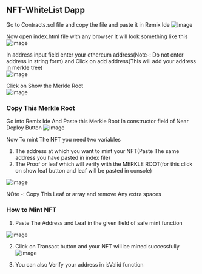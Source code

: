 ## NFT-WhiteList Dapp
Go to Contracts.sol file and copy the file and paste it in Remix Ide
![image](https://user-images.githubusercontent.com/91150257/192331136-37914dc4-d3c4-46f9-afc1-f1ec9c8e4e76.png)

Now open index.html file with any browser It will look something like this
![image](https://user-images.githubusercontent.com/91150257/192331388-773afa20-f1ce-4b83-9cbc-c1f9dc7a8d96.png)

In address input field enter your ethereum address(Note-: Do not enter address in string form)
and Click on add address(This will add your address in merkle tree) <br/>
![image](https://user-images.githubusercontent.com/91150257/192331883-900fc02f-d2da-4e47-85ac-c764be42fe54.png)


Click on Show the Merkle Root <br/>
![image](https://user-images.githubusercontent.com/91150257/192332841-277f5e7d-55d8-46e1-a42a-82089b14d215.png)



### Copy This Merkle Root 
Go into Remix Ide 
And Paste this Merkle Root In constructor field of Near Deploy Button
![image](https://user-images.githubusercontent.com/91150257/192333128-72ea5fcc-4516-4292-ab48-b69d38659096.png)


Now To mint The NFT 
you need two variables 
1. The address at which you want to mint your NFT(Paste The same address you have pasted in index file)
2. The Proof or leaf which will verify with the MERKLE ROOT(for this click on show leaf button and leaf will be pasted in console)

![image](https://user-images.githubusercontent.com/91150257/192334352-4f8175d9-7ad7-4fab-87c7-5ac08c3224db.png)

NOte -: Copy This Leaf or array and remove Any extra spaces


### How to Mint NFT

1. Paste The Address and Leaf in the given field of safe mint function 

![image](https://user-images.githubusercontent.com/91150257/192334995-5dbb11b2-7ca1-4253-90ca-ba02b2dc9454.png)

2. Click on Transact button and your NFT will be mined successfully
![image](https://user-images.githubusercontent.com/91150257/192335977-e85201e4-eb76-4580-ad30-615de05882ba.png)

3. You can also Verify your address in isValid function
